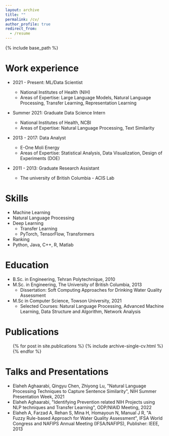 ```yaml
---
layout: archive
title: ""
permalink: /cv/
author_profile: true
redirect_from:
  - /resume
---
```


{% include base_path %}

Work experience
======
* 2021 - Present: ML/Data Scientist
  * National Institutes of Health (NIH) 
  * Areas of Expertise: Large Language Models, Natural Language Processing, Transfer Learning, Representation Learning

* Summer 2021: Graduate Data Science Intern
  * National Institutes of Health, NCBI
  * Areas of Expertise: Natural Language Processing, Text Similarity
 
* 2013 - 2017: Data Analyst
  * E-One Moli Energy
  * Areas of Expertise: Statistical Analysis, Data Visualization, Design of Experiments (DOE)
 
* 2011 - 2013: Graduate Research Assistant
  * The university of British Columbia - ACIS Lab 
    
  
Skills
======
* Machine Learning
* Natural Language Processing
* Deep Learning
  * Transfer Learning
  * PyTorch, TensorFlow, Transformers
* Ranking
* Python, Java, C++, R, Matlab

Education
======
* B.Sc. in Engineering, Tehran Polytechnique, 2010
* M.Sc. in Engineering, The University of British Columbia, 2013
  * Dissertation: Soft Computing Approaches for Drinking Water Quality Assessment 
* M.Sc in Computer Science, Towson University, 2021
  * Selected Courses: Natural Language Processing, Advanced Machine Learning, Data Structure and Algorithm, Network Analysis

Publications
======
  <ul>{% for post in site.publications %}
    {% include archive-single-cv.html %}
  {% endfor %}</ul>
  
Talks and Presentations
======
  * Elaheh Aghaarabi, Qingyu Chen, Zhiyong Lu, "Natural Language Processing Techniques to Capture Sentence Similarity", NIH Summer Presentation Week, 2021
  * Elaheh Aghaarabi, "Identifying Prevention related NIH Projects using NLP techniques and Transfer Learning", ODP/NIAID Meeting, 2022
  * Elaheh A, Farzad A, Rehan S, Mina H, Homayoun N, Manual J R, "A Fuzzy Rule-based Approach for Water Quality Assessment", IFSA World Congress and NAFIPS Annual Meeting (IFSA/NAFIPS), Publisher: IEEE, 2013

  
